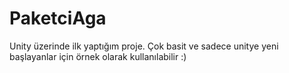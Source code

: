 # PaketciAga
 
Unity üzerinde ilk yaptığım proje.  Çok basit ve sadece unitye yeni başlayanlar için örnek olarak kullanılabilir :)
